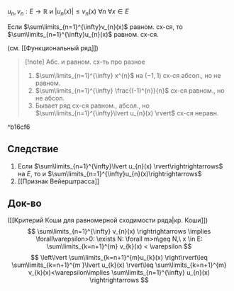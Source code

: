 $u_{n}, v_{n}: E\to \mathbb{R}$ и $|u_{n}(x)|\leq v_{n}(x)$ $\forall n\ \forall x \in E$

Если $\sum\limits_{n=1}^{\infty}v_{n}(x)$ равном. сх-ся, то $\sum\limits_{n=1}^{\infty}u_{n}(x)$ равном. сх-ся.

(см. [[Функциональный ряд]])

>[!note] Абс. и равном. сх-ть про разное
> 1. $\sum\limits_{n=1}^{\infty} x^{n}$ на $(-1, 1)$ сх-ся абсол., но не равном.
> 2. $\sum\limits_{n=1}^{\infty} \frac{(-1)^{n}}{n}$ сх-ся равном., но не абсол.
> 3. Бывает ряд сх-ся равном., абсол., но $\sum\limits_{n=1}^{\infty}\lvert u_{n}(x) \rvert$ сх-ся неравн.

^b16cf6

## Следствие

1. Если $\sum\limits_{n=1}^{\infty}\lvert u_{n}(x) \rvert\rightrightarrows$ на $E$, то и $\sum\limits_{n=1}^{\infty}u_{n}(x)\rightrightarrows$
2. [[Признак Вейерштрасса]]
## Док-во

([[Критерий Коши для равномерной сходимости ряда|кр. Коши]])
$$
\sum\limits_{n=1}^{\infty} v_{n}(x) \rightrightarrows \implies \forall\varepsilon>0: \exists N: \forall m>n\geq N,\ x \in E: \sum\limits_{k=n+1}^{m} v_{k}(x) < \varepsilon
$$
$$
\left\lvert  \sum\limits_{k=n+1}^{m}u_{k}(x)  \right\rvert\leq \sum\limits_{k=n+1}^{m  }\lvert u_{k}(x) \rvert\leq \sum\limits_{k=n+1}^{m} v_{k}(x)<\varepsilon\implies \sum\limits_{n=1}^{\infty} u_{n}(x) \rightrightarrows
$$

